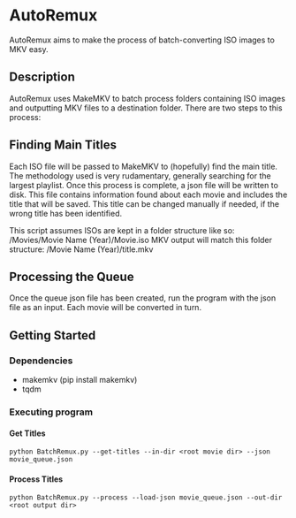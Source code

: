 # AutoRemux

AutoRemux aims to make the process of batch-converting ISO images to MKV easy.

## Description

AutoRemux uses MakeMKV to batch process folders containing ISO images and outputting MKV files to a destination folder. There are two steps to this process:
## Finding Main Titles
Each ISO file will be passed to MakeMKV to (hopefully) find the main title. The methodology used is very rudamentary, generally searching for the largest playlist.
Once this process is complete, a json file will be written to disk. This file contains information found about each movie and includes the title that will be saved.
This title can be changed manually if needed, if the wrong title has been identified.

This script assumes ISOs are kept in a folder structure like so: <Root>/Movies/Movie Name (Year)/Movie.iso
MKV output will match this folder structure: <Outdir>/Movie Name (Year)/title.mkv

## Processing the Queue
Once the queue json file has been created, run the program with the json file as an input. Each movie will be converted in turn.

## Getting Started


### Dependencies

* makemkv (pip install makemkv)
* tqdm

### Executing program
#### Get Titles
```
python BatchRemux.py --get-titles --in-dir <root movie dir> --json movie_queue.json
```
#### Process Titles
```
python BatchRemux.py --process --load-json movie_queue.json --out-dir <root output dir>
```
